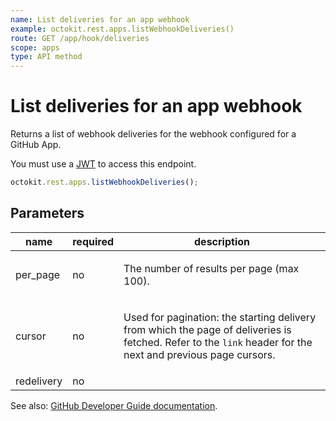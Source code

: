 ```yaml
---
name: List deliveries for an app webhook
example: octokit.rest.apps.listWebhookDeliveries()
route: GET /app/hook/deliveries
scope: apps
type: API method
---
```


# List deliveries for an app webhook

Returns a list of webhook deliveries for the webhook configured for a GitHub App.

You must use a [JWT](https://docs.github.com/apps/building-github-apps/authenticating-with-github-apps/#authenticating-as-a-github-app) to access this endpoint.

```js
octokit.rest.apps.listWebhookDeliveries();
```

## Parameters

<table>
  <thead>
    <tr>
      <th>name</th>
      <th>required</th>
      <th>description</th>
    </tr>
  </thead>
  <tbody>
    <tr><td>per_page</td><td>no</td><td>

The number of results per page (max 100).

</td></tr>
<tr><td>cursor</td><td>no</td><td>

Used for pagination: the starting delivery from which the page of deliveries is fetched. Refer to the `link` header for the next and previous page cursors.

</td></tr>
<tr><td>redelivery</td><td>no</td><td>

</td></tr>
  </tbody>
</table>

See also: [GitHub Developer Guide documentation](https://docs.github.com/rest/reference/apps#list-deliveries-for-an-app-webhook).
